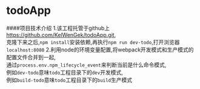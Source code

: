 # todoApp
####项目技术介绍
1.该工程托管于github上 <https://github.com/KelWenGek/todoApp.git>,<br/>克隆下来之后,`npm install`安装依赖,再执行`npm run dev-todo`,打开浏览器`localhost:8080`
2.利用node的环境变量配置,将webpack开发模式和生产模式的配置文件合并到一起,<br/>通过`process.env.npm_lifecycle_event`来判断当前是什么命令模式,<br/>例如`dev-todo`意味`todo`工程目录下的`dev`开发模式,<br/>例如`build-todo`意味`todo`工程目录下的`build`生产模式
